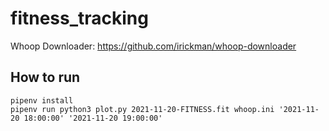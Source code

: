 # fitness_tracking

Whoop Downloader: https://github.com/irickman/whoop-downloader


## How to run
```
pipenv install
pipenv run python3 plot.py 2021-11-20-FITNESS.fit whoop.ini '2021-11-20 18:00:00' '2021-11-20 19:00:00'
```